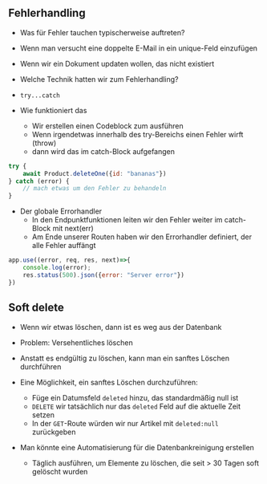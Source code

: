 ## Fehlerhandling

- Was für Fehler tauchen typischerweise auftreten?
- Wenn man versucht eine doppelte E-Mail in ein unique-Feld einzufügen
- Wenn wir ein Dokument updaten wollen, das nicht existiert

- Welche Technik hatten wir zum Fehlerhandling?
- `try...catch`
- Wie funktioniert das
  - Wir erstellen einen Codeblock zum ausführen
  - Wenn irgendetwas innerhalb des try-Bereichs einen Fehler wirft (throw)
  - dann wird das im catch-Block aufgefangen

```js
try {
    await Product.deleteOne({id: "bananas"})
} catch (error) {
    // mach etwas um den Fehler zu behandeln
}
```

- Der globale Errorhandler
  - In den Endpunktfunktionen leiten wir den Fehler weiter im catch-Block mit next(err)
  - Am Ende unserer Routen haben wir den Errorhandler definiert, der alle Fehler auffängt

```js
app.use((error, req, res, next)=>{
    console.log(error);
    res.status(500).json({error: "Server error"})
})
```

## Soft delete

- Wenn wir etwas löschen, dann ist es weg aus der Datenbank
- Problem: Versehentliches löschen
- Anstatt es endgültig zu löschen, kann man ein sanftes Löschen durchführen
- Eine Möglichkeit, ein sanftes Löschen durchzuführen:
  - Füge ein Datumsfeld `deleted` hinzu, das standardmäßig null ist
  - `DELETE` wir tatsächlich nur das `deleted` Feld auf die aktuelle Zeit setzen
  - In der `GET`-Route würden wir nur Artikel mit `deleted:null` zurückgeben

- Man könnte eine Automatisierung für die Datenbankreinigung erstellen
  - Täglich ausführen, um Elemente zu löschen, die seit > 30 Tagen soft gelöscht wurden